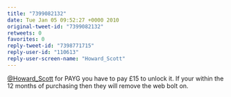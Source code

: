 ```yaml
---
title: "7399082132"
date: Tue Jan 05 09:52:27 +0000 2010
original-tweet-id: "7399082132"
retweets: 0
favorites: 0
reply-tweet-id: "7398771715"
reply-user-id: "110613"
reply-user-screen-name: "Howard_Scott"
---
```

<a href="https://twitter.com/Howard_Scott">@Howard_Scott</a> for PAYG you have to pay £15 to unlock it. If your within the 12 months of purchasing then they will remove the web bolt on.
